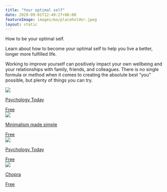 ```yaml
---
title: "Your optimal self"
date: 2020-09-01T12:49:27+06:00
featureImage: images/ma/placeholder.jpeg
layout: static
---
```


How to be your optimal self.

Learn about how to become your optimal self to help you live a better, longer more fulfilled life.

Working to improve yourself can positively impact your own wellbeing and your relationships with family, friends, and colleagues. There is no single formula or method when it comes to creating the absolute best “you” possible, but plenty of things you can try.

<a class="ma-link" href="https://www.psychologytoday.com/us/blog/making-change/201512/five-ways-help-become-your-ideal-self"><div class="ma-card"><div class="ma-icon"><img src ="/images/icon-check.png"/></div><div class="ma-name"><p>Psychology Today</p></div><div class="ma-paid-text"><span>Free</span></div></div></a><a class="ma-link" href="https://www.minimalismmadesimple.com/home/be-your-best-self/"><div class="ma-card"><div class="ma-icon"><img src ="/images/icon-check.png"/></div><div class="ma-name"><p>Minimalism made simple</p></div><div class="ma-paid-text"><span>Free</span></div></div></a><a class="ma-link" href="https://www.psychologytoday.com/us/blog/what-matters-most/201303/what-is-your-best-possible-self"><div class="ma-card"><div class="ma-icon"><img src ="/images/icon-check.png"/></div><div class="ma-name"><p>Psychology Today</p></div><div class="ma-paid-text"><span>Free</span></div></div></a><a class="ma-link" href="https://www.chopra.com/articles/11-ways-to-become-the-best-version-of-yourself"><div class="ma-card"><div class="ma-icon"><img src ="/images/icon-check.png"/></div><div class="ma-name"><p>Chopra</p></div><div class="ma-paid-text"><span>Free</span></div></div></a>  

<br/><br/>






